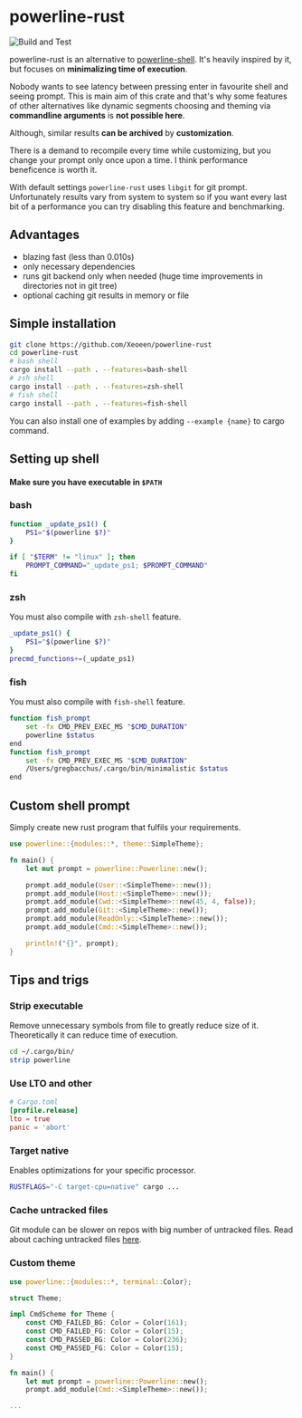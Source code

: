 # powerline-rust
![Build and Test](https://github.com/growse/powerline-rust/workflows/Build%20and%20Test/badge.svg)

powerline-rust is an alternative to [powerline-shell](https://github.com/b-ryan/powerline-shell). It's heavily inspired by it, but focuses on **minimalizing time of execution**.

Nobody wants to see latency between pressing enter in favourite shell and seeing prompt. This is main aim of this crate and that's why some features of other alternatives like dynamic segments choosing and theming via **commandline arguments** is **not possible here**.

Although, similar results **can be archived** by **customization**.

There is a demand to recompile every time while customizing, but you change your prompt only once upon a time. I think performance beneficence is worth it.

With default settings `powerline-rust` uses `libgit` for git prompt. Unfortunately results vary from system to system so if you want every last bit of a performance you can try disabling this feature and benchmarking.
## Advantages
- blazing fast (less than 0.010s)
- only necessary dependencies
- runs git backend only when needed (huge time improvements in directories not in git tree)
- optional caching git results in memory or file

## Simple installation

```bash
git clone https://github.com/Xeoeen/powerline-rust
cd powerline-rust
# bash shell
cargo install --path . --features=bash-shell
# zsh shell
cargo install --path . --features=zsh-shell
# fish shell
cargo install --path . --features=fish-shell
```

You can also install one of examples by adding `--example {name}` to cargo command.

## Setting up shell
#### Make sure you have executable in `$PATH`
### bash

```bash
function _update_ps1() {
    PS1="$(powerline $?)"
}

if [ "$TERM" != "linux" ]; then
    PROMPT_COMMAND="_update_ps1; $PROMPT_COMMAND"
fi
```

### zsh
You must also compile with `zsh-shell` feature.

```zsh
_update_ps1() {
    PS1="$(powerline $?)"
}
precmd_functions+=(_update_ps1)
```

### fish
You must also compile with `fish-shell` feature.

```bash
function fish_prompt
    set -fx CMD_PREV_EXEC_MS "$CMD_DURATION"
    powerline $status
end
function fish_prompt
    set -fx CMD_PREV_EXEC_MS "$CMD_DURATION"
    /Users/gregbacchus/.cargo/bin/minimalistic $status
end
```

## Custom shell prompt
Simply create new rust program that fulfils your requirements.

```rust
use powerline::{modules::*, theme::SimpleTheme};

fn main() {
	let mut prompt = powerline::Powerline::new();

	prompt.add_module(User::<SimpleTheme>::new());
	prompt.add_module(Host::<SimpleTheme>::new());
	prompt.add_module(Cwd::<SimpleTheme>::new(45, 4, false));
	prompt.add_module(Git::<SimpleTheme>::new());
	prompt.add_module(ReadOnly::<SimpleTheme>::new());
	prompt.add_module(Cmd::<SimpleTheme>::new());

	println!("{}", prompt);
}
```

## Tips and trigs
### Strip executable
Remove unnecessary symbols from file to greatly reduce size of it.
Theoretically it can reduce time of execution.

```bash
cd ~/.cargo/bin/
strip powerline
```

### Use LTO and other

```toml
# Cargo.toml
[profile.release]
lto = true
panic = 'abort'
```

### Target native
Enables optimizations for your specific processor.

```bash
RUSTFLAGS="-C target-cpu=native" cargo ...
```

### Cache untracked files
Git module can be slower on repos with big number of untracked files. Read about caching untracked files  [here](https://git-scm.com/docs/git-update-index).

### Custom theme

```rust
use powerline::{modules::*, terminal::Color};

struct Theme;

impl CmdScheme for Theme {
	const CMD_FAILED_BG: Color = Color(161);
	const CMD_FAILED_FG: Color = Color(15);
	const CMD_PASSED_BG: Color = Color(236);
	const CMD_PASSED_FG: Color = Color(15);
}

fn main() {
	let mut prompt = powerline::Powerline::new();
	prompt.add_module(Cmd::<SimpleTheme>::new());

...
```
